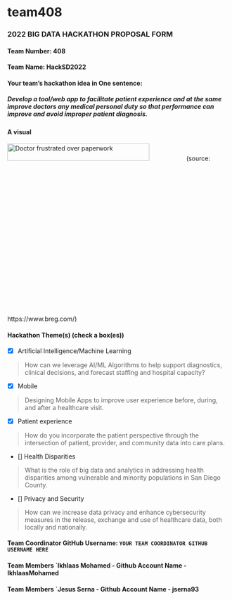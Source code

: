# team408
### 2022 BIG DATA HACKATHON PROPOSAL FORM

#### Team Number: 408  

#### Team Name: HackSD2022    
  
#### Your team’s hackathon idea in One sentence:
##### Develop a tool/web app to facilitate patient experience and at the same improve doctors any medical personal duty so that performance can improve and avoid improper patient diagnosis. 


#### A visual
<img height="10%" width="80%" alt="Doctor frustrated over paperwork" src="https://www.breg.com/wp-content/uploads/2018/05/doctor-paperwork-frustrated.jpg"> 
(source: https://www.breg.com/) 


#### Hackathon Theme(s) (check a box(es))
- [X] Artificial Intelligence/Machine Learning 
> How can we leverage AI/ML Algorithms to help support diagnostics, clinical decisions, and forecast staffing and hospital capacity?
- [X] Mobile
> Designing Mobile Apps to improve user experience before, during, and after a healthcare visit.
- [X] Patient experience
> How do you incorporate the patient perspective through the intersection of patient, provider, and community data into care plans.
- [] Health Disparities
> What is the role of big data and analytics in addressing health disparities among vulnerable and minority populations in San Diego County.
- [] Privacy and Security
> How can we increase data privacy and enhance cybersecurity measures in the release, exchange and use of healthcare data, both locally and nationally.

#### Team Coordinator GitHub Username: `YOUR TEAM COORDINATOR GITHUB USERNAME HERE`

#### Team Members `Ikhlaas Mohamed   - Github Account Name - IkhlaasMohamed
#### Team Members `Jesus Serna   - Github Account Name - jserna93
